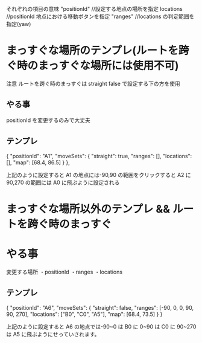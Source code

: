 それぞれの項目の意味
"positionId" //設定する地点の場所を指定
locations //positionId 地点における移動ボタンを指定
"ranges" //locations の判定範囲を指定(yaw)

# まっすぐな場所のテンプレ(ルートを跨ぐ時のまっすぐな場所には使用不可)

注意 ルートを跨ぐ時のまっすぐは straight false で設定する下の方を使用

## やる事

positionId を変更するのみで大丈夫

## テンプレ

{
"positionId": "A1",
"moveSets": {
"straight": true,
"ranges": [],
"locations": [],
"map": [68.4, 86.5]
}
},

上記のように設定すると
A1 の地点には-90,90 の範囲をクリックすると A2 に 90,270 の範囲には A0 に飛ぶように設定される

# まっすぐな場所以外のテンプレ && ルートを跨ぐ時のまっすぐ

# やる事

変更する場所
・positionId
・ranges
・locations

## テンプレ

{
"positionId": "A6",
"moveSets": {
"straight": false,
"ranges": [-90, 0, 0, 90, 90, 270],
"locations": ["B0", "C0", "A5"],
"map": [68.4, 73.5]
}
}

上記のように設定すると
A6 の地点では-90~0 は B0 に 0~90 は C0 に 90~270 は A5 に飛ぶようにせっていされます。

